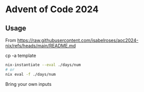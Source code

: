 # Advent of Code 2024

## Usage

From https://raw.githubusercontent.com/isabelroses/aoc2024-nix/refs/heads/main/README.md

cp -a template <day>

```sh
nix-instantiate --eval ./days/num
# or
nix eval -f ./days/num
```

Bring your own inputs


